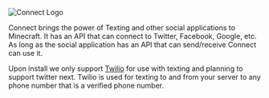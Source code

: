 ![Connect Logo](http://i.imgur.com/bOwudTg.png "Connect -Bringing Social Networks to Minecraft")

Connect brings the power of Texting and other social applications to Minecraft. It has an API that can connect to Twitter, Facebook, Google, etc. As long as the social application has an API that can send/receive Connect can use it.

Upon install we only support [Twilio](http://twilio.com) for use with texting and planning to support twitter next. Twilio is used for texting to and from your server to any phone number that is a verified phone number.

